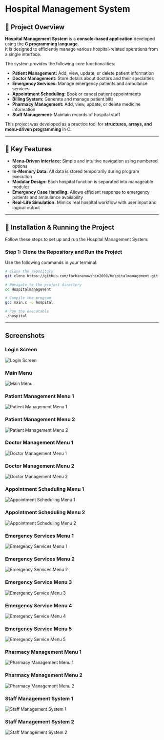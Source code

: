 # Hospital Management System

## 📌 Project Overview

**Hospital Management System** is a **console-based application** developed using the **C programming language**.  
It is designed to efficiently manage various hospital-related operations from a single interface.

The system provides the following core functionalities:

- **Patient Management:** Add, view, update, or delete patient information  
- **Doctor Management:** Store details about doctors and their specialties  
- **Emergency Services:** Manage emergency patients and ambulance services  
- **Appointment Scheduling:** Book or cancel patient appointments  
- **Billing System:** Generate and manage patient bills  
- **Pharmacy Management:** Add, view, update, or delete medicine information  
- **Staff Management:** Maintain records of hospital staff  

This project was developed as a practice tool for **structures, arrays, and menu-driven programming** in C.

---

## 🌟 Key Features

- **Menu-Driven Interface:** Simple and intuitive navigation using numbered options  
- **In-Memory Data:** All data is stored temporarily during program execution  
- **Modular Design:** Each hospital function is separated into manageable modules  
- **Emergency Case Handling:** Allows efficient response to emergency patients and ambulance availability  
- **Real-Life Simulation:** Mimics real hospital workflow with user input and logical output  

---

## 🚀 Installation & Running the Project

Follow these steps to set up and run the Hospital Management System:

### Step 1: Clone the Repository and Run the Project
Use the following commands in your terminal:

```bash
# Clone the repository
git clone https://github.com/farhananowshin2000/Hospitalmanagement.git

# Navigate to the project directory
cd Hospitalmanagement

# Compile the program
gcc main.c -o hospital

# Run the executable
./hospital
```
---

## Screenshots

### Login Screen
![Login Screen](screenshots/login.png)

### Main Menu
![Main Menu](screenshots/MainMenu.png)

### Patient Management Menu 1
![Patient Management Menu 1](screenshots/PatientManagementMenu1.png)

### Patient Management Menu 2
![Patient Management Menu 2](screenshots/PatientManagementMenu2.png)

### Doctor Management Menu 1
![Doctor Management Menu 1](screenshots/DoctorManagementMenu.png)

### Doctor Management Menu 2
![Doctor Management Menu 2](screenshots/DoctorManagementMenu2.png)

### Appointment Scheduling Menu 1
![Appointment Scheduling Menu 1](screenshots/AppointmentSchedulingMenu1.png)

### Appointment Scheduling Menu 2
![Appointment Scheduling Menu 2](screenshots/AppointmentSchedulingMenu2.png)

### Emergency Services Menu 1
![Emergency Services Menu 1](screenshots/EmergencyServicesMenu1.png)

### Emergency Services Menu 2
![Emergency Services Menu 2](screenshots/EmergencyServicesMenu2.png)

### Emergency Service Menu 3
![Emergency Service Menu 3](screenshots/EmergencyServiceMenu3.png)

### Emergency Service Menu 4
![Emergency Service Menu 4](screenshots/EmergencyServiceMenu4.png)

### Emergency Service Menu 5
![Emergency Service Menu 5](screenshots/EmergencyServiceMenu5.png)

### Pharmacy Management Menu 1
![Pharmacy Management Menu 1](screenshots/PharmacyManagementMenu.png)

### Pharmacy Management Menu 2
![Pharmacy Management Menu 2](screenshots/PharmacyManagementMenu2.png)

### Staff Management System 1
![Staff Management System 1](screenshots/StaffManagementSystem1.png)

### Staff Management System 2
![Staff Management System 2](screenshots/StaffManagementSystem2.png)

